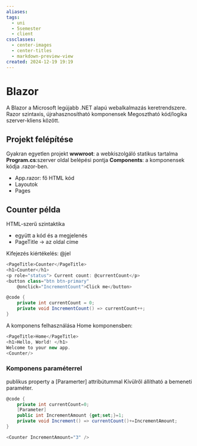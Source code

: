 ```yaml
---
aliases: 
tags:
  - uni
  - 5semester
  - client
cssclasses:
  - center-images
  - center-titles
  - markdown-preview-view
created: 2024-12-19 19:19
---
```


# Blazor

A Blazor a Microsoft legújabb .NET alapú webalkalmazás keretrendszere.
Razor szintaxis, újrahasznosítható komponensek
Megosztható kód/logika szerver-kliens között.


## Projekt felépítése

Gyakran egyetlen projekt
**wwwroot**: a webkiszolgáló statikus tartalma
**Program.cs**:szerver oldal belépési pontja
**Components**: a komponensek kódja .razor-ben.
- App.razor: fő HTML kód
- Layoutok
- Pages

## Counter példa

HTML-szerű szintaktika
- együtt a kód és a megjelenés
- PageTitle -> az oldal címe

Kifejezés kiértékelés: @jel

```csharp
<PageTitle>Counter</PageTitle>
<h1>Counter</h1>
<p role="status"> Current count: @currentCount</p>
<button class="btn btn-primary"
	@onclick="IncrementCount">Click me</button>

@code {
	private int currentCount = 0;
	private void IncrementCount() => currentCount++;
}
```

A komponens felhasználása Home komponensben:

```csharp
<PageTitle>Home</PageTitle>
<h1>Hello, World! </h1>
Welcome to your new app.
<Counter/>
```

### Komponens paraméterrel

publikus property a \[Paramerter] attribútummal
Kívülről állítható a bemeneti paraméter.

```cs
@code {
	private int currentCount=0;
	[Parameter]
	public int IncrementAmount {get;set;}=1;
	private void Increment() => currentCount()+=IncrementAmount;
}
```

```cs
<Counter IncrementAmount="3" />
```

